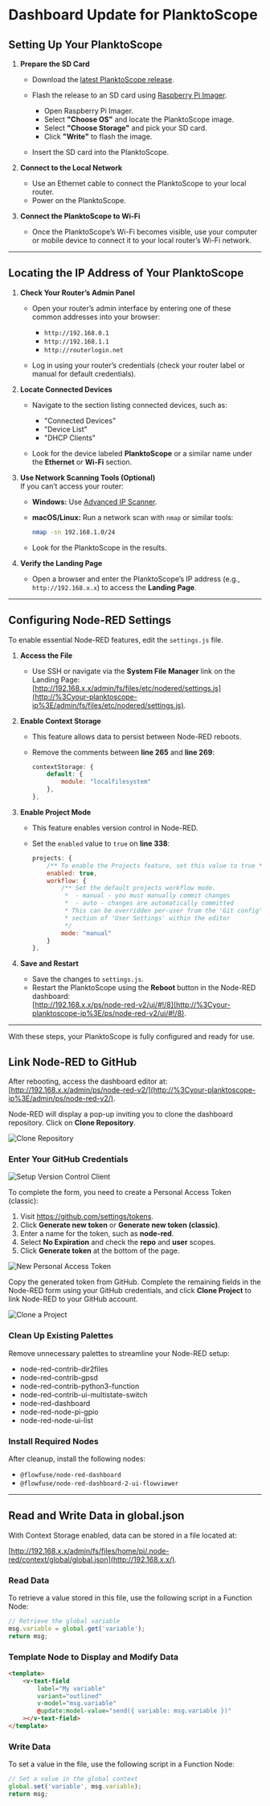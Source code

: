 # **Dashboard Update for PlanktoScope**

## **Setting Up Your PlanktoScope**

1. **Prepare the SD Card**

   * Download the [latest PlanktoScope release](https://github.com/PlanktoScope/PlanktoScope/releases).

   * Flash the release to an SD card using [Raspberry Pi Imager](https://www.raspberrypi.com/software/).

     * Open Raspberry Pi Imager.
     * Select **"Choose OS"** and locate the PlanktoScope image.
     * Select **"Choose Storage"** and pick your SD card.
     * Click **"Write"** to flash the image.

   * Insert the SD card into the PlanktoScope.

2. **Connect to the Local Network**

   * Use an Ethernet cable to connect the PlanktoScope to your local router.
   * Power on the PlanktoScope.

3. **Connect the PlanktoScope to Wi-Fi**

   * Once the PlanktoScope’s Wi-Fi becomes visible, use your computer or mobile device to connect it to your local router’s Wi-Fi network.

***

## **Locating the IP Address of Your PlanktoScope**

1. **Check Your Router’s Admin Panel**

   * Open your router’s admin interface by entering one of these common addresses into your browser:

     * `http://192.168.0.1`
     * `http://192.168.1.1`
     * `http://routerlogin.net`

   * Log in using your router’s credentials (check your router label or manual for default credentials).

2. **Locate Connected Devices**

   * Navigate to the section listing connected devices, such as:

     * "Connected Devices"
     * "Device List"
     * "DHCP Clients"

   * Look for the device labeled **PlanktoScope** or a similar name under the **Ethernet** or **Wi-Fi** section.

3. **Use Network Scanning Tools (Optional)**\
   If you can’t access your router:

   * **Windows:** Use [Advanced IP Scanner](https://www.advanced-ip-scanner.com/).

   * **macOS/Linux:** Run a network scan with `nmap` or similar tools:

     ```bash
     nmap -sn 192.168.1.0/24
     ```

   * Look for the PlanktoScope in the results.

4. **Verify the Landing Page**

   * Open a browser and enter the PlanktoScope’s IP address (e.g., `http://192.168.x.x`) to access the **Landing Page**.

***

## **Configuring Node-RED Settings**

To enable essential Node-RED features, edit the `settings.js` file.

1. **Access the File**

   * Use SSH or navigate via the **System File Manager** link on the Landing Page:\
     [http://192.168.x.x/admin/fs/files/etc/nodered/settings.js](http://%3Cyour-planktoscope-ip%3E/admin/fs/files/etc/nodered/settings.js).

2. **Enable Context Storage**

   * This feature allows data to persist between Node-RED reboots.

   * Remove the comments between **line 265** and **line 269**:

     ```javascript
     contextStorage: {
         default: {
             module: "localfilesystem"
         },
     },
     ```

3. **Enable Project Mode**

   * This feature enables version control in Node-RED.

   * Set the `enabled` value to `true` on **line 338**:

     ```javascript
     projects: {
         /** To enable the Projects feature, set this value to true */
         enabled: true,
         workflow: {
             /** Set the default projects workflow mode.
              *  - manual - you must manually commit changes
              *  - auto - changes are automatically committed
              * This can be overridden per-user from the 'Git config'
              * section of 'User Settings' within the editor
              */
             mode: "manual"
         }
     },
     ```

4. **Save and Restart**

   * Save the changes to `settings.js`.
   * Restart the PlanktoScope using the **Reboot** button in the Node-RED dashboard:\
     [http://192.168.x.x/ps/node-red-v2/ui/#!/8](http://%3Cyour-planktoscope-ip%3E/ps/node-red-v2/ui/#!/8).

***

With these steps, your PlanktoScope is fully configured and ready for use.

## **Link Node-RED to GitHub**

After rebooting, access the dashboard editor at: [http://192.168.x.x/admin/ps/node-red-v2/](http://%3Cyour-planktoscope-ip%3E/admin/ps/node-red-v2/).

Node-RED will display a pop-up inviting you to clone the dashboard repository. Click on **Clone Repository**.

![Clone Repository](https://raw.githubusercontent.com/PlanktoScope/dashboard/refs/heads/main/img/node-red-clone-repo.png)

### **Enter Your GitHub Credentials**

![Setup Version Control Client](https://raw.githubusercontent.com/PlanktoScope/dashboard/refs/heads/main/img/setup-your-version-control-client.png)

To complete the form, you need to create a Personal Access Token (classic):

1. Visit <https://github.com/settings/tokens>.
2. Click **Generate new token** or **Generate new token (classic)**.
3. Enter a name for the token, such as **node-red**.
4. Select **No Expiration** and check the **repo** and **user** scopes.
5. Click **Generate token** at the bottom of the page.

![New Personal Access Token](https://raw.githubusercontent.com/PlanktoScope/dashboard/refs/heads/main/img/new-personal-access-token-classic.png)

Copy the generated token from GitHub. Complete the remaining fields in the Node-RED form using your GitHub credentials, and click **Clone Project** to link Node-RED to your GitHub account.

![Clone a Project](https://raw.githubusercontent.com/PlanktoScope/dashboard/refs/heads/main/img/clone-a-project.png)

### **Clean Up Existing Palettes**

Remove unnecessary palettes to streamline your Node-RED setup:

* node-red-contrib-dir2files
* node-red-contrib-gpsd
* node-red-contrib-python3-function
* node-red-contrib-ui-multistate-switch
* node-red-dashboard
* node-red-node-pi-gpio
* node-red-node-ui-list

### **Install Required Nodes**

After cleanup, install the following nodes:

* `@flowfuse/node-red-dashboard`
* `@flowfuse/node-red-dashboard-2-ui-flowviewer`

***

## **Read and Write Data in global.json**

With Context Storage enabled, data can be stored in a file located at:

[http://192.168.x.x/admin/fs/files/home/pi/.node-red/context/global/global.json](http://192.168.x.x/).

### **Read Data**

To retrieve a value stored in this file, use the following script in a Function Node:

```javascript
// Retrieve the global variable
msg.variable = global.get('variable');
return msg;
```

### **Template Node to Display and Modify Data**

```html
<template>
    <v-text-field
        label="My variable"
        variant="outlined"
        v-model="msg.variable"
        @update:model-value="send({ variable: msg.variable })"
    ></v-text-field>
</template>
```

### **Write Data**

To set a value in the file, use the following script in a Function Node:

```javascript
// Set a value in the global context
global.set('variable', msg.variable);
return msg;
```

